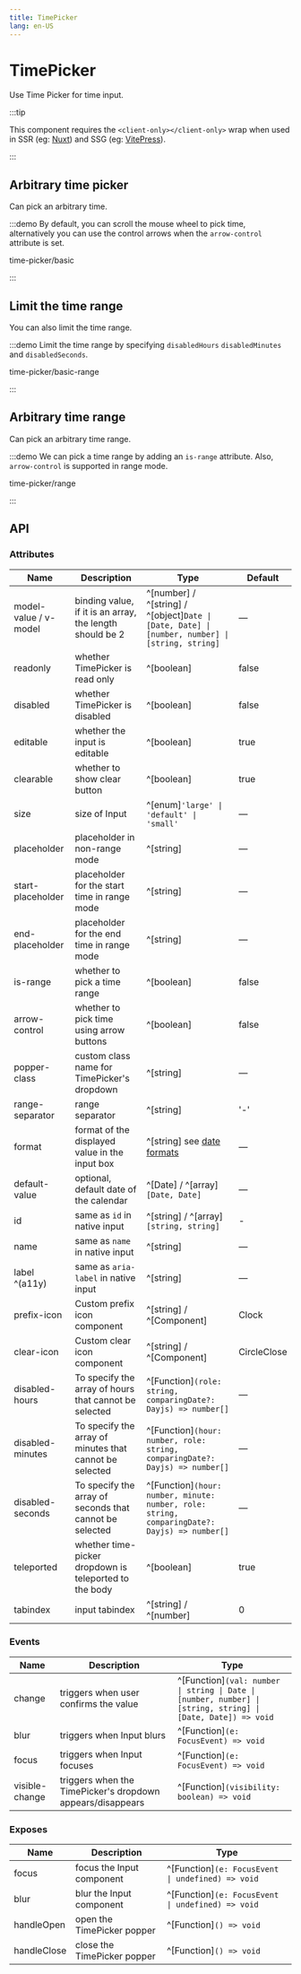 ```yaml
---
title: TimePicker
lang: en-US
---
```


# TimePicker

Use Time Picker for time input.

:::tip

This component requires the `<client-only></client-only>` wrap when used in SSR (eg: [Nuxt](https://nuxt.com/v3)) and SSG (eg: [VitePress](https://vitepress.vuejs.org/)).

:::

## Arbitrary time picker

Can pick an arbitrary time.

:::demo By default, you can scroll the mouse wheel to pick time, alternatively you can use the control arrows when the `arrow-control` attribute is set.

time-picker/basic

:::

## Limit the time range

You can also limit the time range.

:::demo Limit the time range by specifying `disabledHours` `disabledMinutes` and `disabledSeconds`.

time-picker/basic-range

:::

## Arbitrary time range

Can pick an arbitrary time range.

:::demo We can pick a time range by adding an `is-range` attribute. Also, `arrow-control` is supported in range mode.

time-picker/range

:::

## API

### Attributes

| Name                  | Description                                              | Type                                                                                            | Default     |
| --------------------- | -------------------------------------------------------- | ----------------------------------------------------------------------------------------------- | ----------- |
| model-value / v-model | binding value, if it is an array, the length should be 2 | ^[number] / ^[string] / ^[object]`Date \| [Date, Date] \| [number, number] \| [string, string]` | —           |
| readonly              | whether TimePicker is read only                          | ^[boolean]                                                                                      | false       |
| disabled              | whether TimePicker is disabled                           | ^[boolean]                                                                                      | false       |
| editable              | whether the input is editable                            | ^[boolean]                                                                                      | true        |
| clearable             | whether to show clear button                             | ^[boolean]                                                                                      | true        |
| size                  | size of Input                                            | ^[enum]`'large' \| 'default' \| 'small'`                                                        | —           |
| placeholder           | placeholder in non-range mode                            | ^[string]                                                                                       | —           |
| start-placeholder     | placeholder for the start time in range mode             | ^[string]                                                                                       | —           |
| end-placeholder       | placeholder for the end time in range mode               | ^[string]                                                                                       | —           |
| is-range              | whether to pick a time range                             | ^[boolean]                                                                                      | false       |
| arrow-control         | whether to pick time using arrow buttons                 | ^[boolean]                                                                                      | false       |
| popper-class          | custom class name for TimePicker's dropdown              | ^[string]                                                                                       | —           |
| range-separator       | range separator                                          | ^[string]                                                                                       | '-'         |
| format                | format of the displayed value in the input box           | ^[string] see [date formats](/en-US/component/date-picker#date-formats)                         | —           |
| default-value         | optional, default date of the calendar                   | ^[Date] / ^[array]`[Date, Date]`                                                                | —           |
| id                    | same as `id` in native input                             | ^[string] / ^[array]`[string, string]`                                                          | -           |
| name                  | same as `name` in native input                           | ^[string]                                                                                       | —           |
| label ^(a11y)         | same as `aria-label` in native input                     | ^[string]                                                                                       | —           |
| prefix-icon           | Custom prefix icon component                             | ^[string] / ^[Component]                                                                        | Clock       |
| clear-icon            | Custom clear icon component                              | ^[string] / ^[Component]                                                                        | CircleClose |
| disabled-hours        | To specify the array of hours that cannot be selected    | ^[Function]`(role: string, comparingDate?: Dayjs) => number[]`                                  | —           |
| disabled-minutes      | To specify the array of minutes that cannot be selected  | ^[Function]`(hour: number, role: string, comparingDate?: Dayjs) => number[]`                    | —           |
| disabled-seconds      | To specify the array of seconds that cannot be selected  | ^[Function]`(hour: number, minute: number, role: string, comparingDate?: Dayjs) => number[]`    | —           |
| teleported            | whether time-picker dropdown is teleported to the body   | ^[boolean]                                                                                      | true        |
| tabindex              | input tabindex                                           | ^[string] / ^[number]                                                                           | 0           |

### Events

| Name           | Description                                                | Type                                                                                                         |
| -------------- | ---------------------------------------------------------- | ------------------------------------------------------------------------------------------------------------ |
| change         | triggers when user confirms the value                      | ^[Function]`(val: number \| string \| Date \| [number, number] \| [string, string] \| [Date, Date]) => void` |
| blur           | triggers when Input blurs                                  | ^[Function]`(e: FocusEvent) => void`                                                                         |
| focus          | triggers when Input focuses                                | ^[Function]`(e: FocusEvent) => void`                                                                         |
| visible-change | triggers when the TimePicker's dropdown appears/disappears | ^[Function]`(visibility: boolean) => void`                                                                   |

### Exposes

| Name        | Description                 | Type                                              |
| ----------- | --------------------------- | ------------------------------------------------- |
| focus       | focus the Input component   | ^[Function]`(e: FocusEvent \| undefined) => void` |
| blur        | blur the Input component    | ^[Function]`(e: FocusEvent \| undefined) => void` |
| handleOpen  | open the TimePicker popper  | ^[Function]`() => void`                           |
| handleClose | close the TimePicker popper | ^[Function]`() => void`                           |
